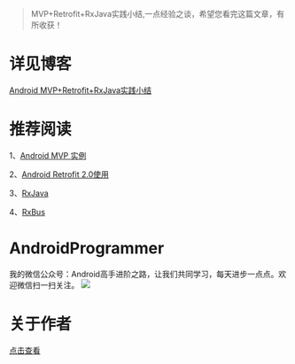 > MVP+Retrofit+RxJava实践小结,一点经验之谈，希望您看完这篇文章，有所收获！

# 详见博客
[Android MVP+Retrofit+RxJava实践小结](http://wuxiaolong.me/2016/06/12/mvpRetrofitRxjava/)

# 推荐阅读
1、[Android MVP 实例](http://wuxiaolong.me/2015/09/23/AndroidMVPSample/)

2、[Android Retrofit 2.0使用](http://wuxiaolong.me/2016/01/15/retrofit/)

3、[RxJava](http://wuxiaolong.me/2016/01/18/rxjava/)

4、[RxBus](http://wuxiaolong.me/2016/04/07/rxbus/)

# AndroidProgrammer
我的微信公众号：Android高手进阶之路，让我们共同学习，每天进步一点点。欢迎微信扫一扫关注。
![](http://7q5c2h.com1.z0.glb.clouddn.com/AndroidProgrammerLogo.jpg)

# 关于作者
[点击查看](http://wuxiaolong.me/about/)
